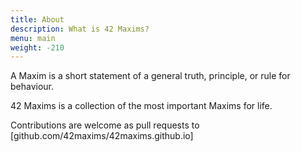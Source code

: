 ```yaml
---
title: About
description: What is 42 Maxims?
menu: main
weight: -210
---
```


A Maxim is a short statement of a general truth, principle, or rule for behaviour.

42 Maxims is a collection of the most important Maxims for life.


Contributions are welcome as pull requests to [github.com/42maxims/42maxims.github.io]
